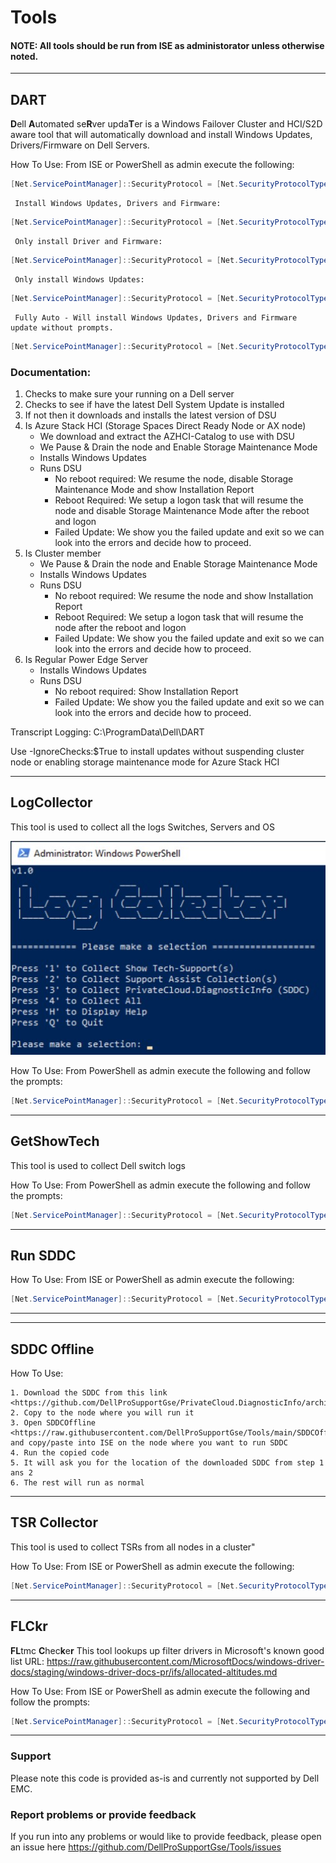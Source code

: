 # Tools
#### NOTE: All tools should be run from ISE as administorator unless otherwise noted. 
-------------------------------------------------------------------------------------------------------------------------------------------------
## DART
   **D**ell **A**utomated se**R**ver upda**T**er is a Windows Failover Cluster and HCI/S2D aware tool that will automatically download and 
   install Windows Updates, Drivers/Firmware on Dell Servers.
  
  How To Use:
    From ISE or PowerShell as admin execute the following:
```Powershell
[Net.ServicePointManager]::SecurityProtocol = [Net.SecurityProtocolType]::Tls12;Invoke-Expression('$module="DART";$repo="PowershellScripts"'+(new-object net.webclient).DownloadString('https://raw.githubusercontent.com/DellProSupportGse/Tools/main/DART.ps1'));Invoke-DART
```
     Install Windows Updates, Drivers and Firmware:
```Powershell
[Net.ServicePointManager]::SecurityProtocol = [Net.SecurityProtocolType]::Tls12;Invoke-Expression('$module="DART";$repo="PowershellScripts"'+(new-object net.webclient).DownloadString('https://raw.githubusercontent.com/DellProSupportGse/Tools/main/DART.ps1'));Invoke-DART -WindowsUpdates:$True -DriverandFirmware:$True
```     
     Only install Driver and Firmware:
```Powershell
[Net.ServicePointManager]::SecurityProtocol = [Net.SecurityProtocolType]::Tls12;Invoke-Expression('$module="DART";$repo="PowershellScripts"'+(new-object net.webclient).DownloadString('https://raw.githubusercontent.com/DellProSupportGse/Tools/main/DART.ps1'));Invoke-DART -WindowsUpdates:$False -DriverandFirmware:$True
```  
     Only install Windows Updates:
```Powershell
[Net.ServicePointManager]::SecurityProtocol = [Net.SecurityProtocolType]::Tls12;Invoke-Expression('$module="DART";$repo="PowershellScripts"'+(new-object net.webclient).DownloadString('https://raw.githubusercontent.com/DellProSupportGse/Tools/main/DART.ps1'));Invoke-DART -WindowsUpdates:$True -DriverandFirmware:$False
```  
     Fully Auto - Will install Windows Updates, Drivers and Firmware update without prompts.
```Powershell
[Net.ServicePointManager]::SecurityProtocol = [Net.SecurityProtocolType]::Tls12;Invoke-Expression('$module="DART";$repo="PowershellScripts"'+(new-object net.webclient).DownloadString('https://raw.githubusercontent.com/DellProSupportGse/Tools/main/DART.ps1'));Invoke-DART -WindowsUpdates:$True -DriverandFirmware:$True -Confirm:$false
```
### Documentation:
   1. Checks to make sure your running on a Dell server
   2. Checks to see if have the latest Dell System Update is installed
   3. If not then it downloads and installs the latest version of DSU
   4. Is Azure Stack HCI (Storage Spaces Direct Ready Node or AX node)
      - We download and extract the AZHCI-Catalog to use with DSU
      - We Pause & Drain the node and Enable Storage Maintenance Mode
      - Installs Windows Updates
      - Runs DSU
        - No reboot required: We resume the node, disable Storage Maintenance Mode and show Installation Report
        - Reboot Required: We setup a logon task that will resume the node and disable Storage Maintenance Mode after the reboot and logon
        - Failed Update: We show you the failed update and exit so we can look into the errors and decide how to proceed.
   6. Is Cluster member
      - We Pause & Drain the node and Enable Storage Maintenance Mode
      - Installs Windows Updates
      - Runs DSU
        - No reboot required: We resume the node and show Installation Report
        - Reboot Required: We setup a logon task that will resume the node after the reboot and logon
        - Failed Update: We show you the failed update and exit so we can look into the errors and decide how to proceed.
   8. Is Regular Power Edge Server
      - Installs Windows Updates 
      - Runs DSU
        - No reboot required: Show Installation Report
        - Failed Update: We show you the failed update and exit so we can look into the errors and decide how to proceed.
   
   Transcript Logging: C:\ProgramData\Dell\DART
   
   Use -IgnoreChecks:$True to install updates without suspending cluster node or enabling storage maintenance mode for Azure Stack HCI
   
-------------------------------------------------------------------------------------------------------------------------------------------------
## LogCollector
   
   This tool is used to collect all the logs Switches, Servers and OS
   
   ![alt text](readme/LogCollector.jpg)
   
   How To Use: 
      From PowerShell as admin execute the following and follow the prompts:
```Powershell
[Net.ServicePointManager]::SecurityProtocol = [Net.SecurityProtocolType]::Tls12;Invoke-Expression('$module="LogCollector";$repo="PowershellScripts"'+(new-object System.net.webclient).DownloadString('https://raw.githubusercontent.com/DellProSupportGse/Tools/main/LogCollector.ps1'));Invoke-LogCollector
```
-------------------------------------------------------------------------------------------------------------------------------------------------
## GetShowTech
   
   This tool is used to collect Dell switch logs
   
   How To Use: 
      From PowerShell as admin execute the following and follow the prompts:
```Powershell
[Net.ServicePointManager]::SecurityProtocol = [Net.SecurityProtocolType]::Tls12;Invoke-Expression('$module="GetShowTech";$repo="PowershellScripts"'+(new-object System.net.webclient).DownloadString('https://raw.githubusercontent.com/DellProSupportGse/Tools/main/GetShowTech.ps1'));Invoke-GetShowTech
```
-------------------------------------------------------------------------------------------------------------------------------------------------
## Run SDDC
 How To Use:
    From ISE or PowerShell as admin execute the following:
```Powershell
[Net.ServicePointManager]::SecurityProtocol = [Net.SecurityProtocolType]::Tls12;Invoke-Expression('$module="SDDC";$repo="PowershellScripts"'+(new-object net.webclient).DownloadString('https://raw.githubusercontent.com/DellProSupportGse/Tools/main/RunSDDC.ps1'));Invoke-RunSDDC
```

---
-------------------------------------------------------------------------------------------------------------------------------------------------
## SDDC Offline
 
 How To Use:
 
    1. Download the SDDC from this link <https://github.com/DellProSupportGse/PrivateCloud.DiagnosticInfo/archive/master.zip>
    2. Copy to the node where you will run it
    3. Open SDDCOffline <https://raw.githubusercontent.com/DellProSupportGse/Tools/main/SDDCOffline.ps1> and copy/paste into ISE on the node where you want to run SDDC
    4. Run the copied code
    5. It will ask you for the location of the downloaded SDDC from step 1 ans 2
    6. The rest will run as normal
   
-------------------------------------------------------------------------------------------------------------------------------------------------
## TSR Collector
   This tool is used to collect TSRs from
    all nodes in a cluster"

  How To Use:
    From ISE or PowerShell as admin execute the following:
```Powershell
[Net.ServicePointManager]::SecurityProtocol = [Net.SecurityProtocolType]::Tls12;Invoke-Expression('$module="TSRCollector";$repo="PowershellScripts"'+(new-object net.webclient).DownloadString('https://raw.githubusercontent.com/DellProSupportGse/Tools/main/TSRCollector.ps1'));Invoke-TSRCollector
```
-------------------------------------------------------------------------------------------------------------------------------------------------
## FLCkr
   **FL**tmc **C**hec**k**e**r**
   This tool lookups up filter drivers in Microsoft's known good list
   URL: https://raw.githubusercontent.com/MicrosoftDocs/windows-driver-docs/staging/windows-driver-docs-pr/ifs/allocated-altitudes.md
   
   How To Use: 
      From ISE or PowerShell as admin execute the following and follow the prompts:
```Powershell
[Net.ServicePointManager]::SecurityProtocol = [Net.SecurityProtocolType]::Tls12;Invoke-Expression('$module="FLCkr";$repo="PowershellScripts"'+(new-object System.net.webclient).DownloadString('https://raw.githubusercontent.com/DellProSupportGse/Tools/main/FLCkr.ps1'));Invoke-FLCkr
```
-------------------------------------------------------------------------------------------------------------------------------------------------
### Support
Please note this code is provided as-is and currently not supported by Dell EMC.

### Report problems or provide feedback
If you run into any problems or would like to provide feedback, please open an issue here https://github.com/DellProSupportGse/Tools/issues
